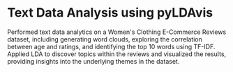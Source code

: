 # Text Data Analysis using pyLDAvis
Performed text data analytics on a Women's Clothing E-Commerce Reviews dataset, including generating word clouds, exploring the correlation between age and ratings, and identifying the top 10 words using TF-IDF. Applied LDA to discover topics within the reviews and visualized the results, providing insights into the underlying themes in the dataset.
